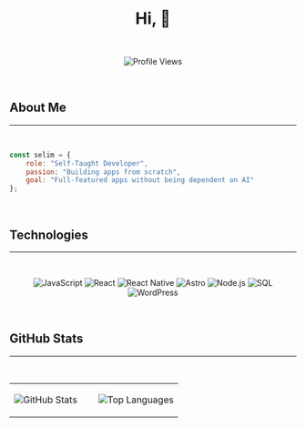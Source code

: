 <div class="index-page">

<div align="center">

# Hi, 👋
<br>

![Profile Views](https://komarev.com/ghpvc/?username=developerxpe&label=Profile%20Views&color=0e75b6&style=for-the-badge)

<br>

</div>



## About Me
---
<br>


```javascript
const selim = {
    role: "Self-Taught Developer",
    passion: "Building apps from scratch",
    goal: "Full-featured apps without being dependent on AI"
};
```



<br>

## Technologies
---
<br>
<div align="center">

![JavaScript](https://img.shields.io/badge/JavaScript-F7DF1E?style=for-the-badge&logo=javascript&logoColor=black)
![React](https://img.shields.io/badge/React-20232A?style=for-the-badge&logo=react&logoColor=61DAFB)
![React Native](https://img.shields.io/badge/React_Native-20232A?style=for-the-badge&logo=react&logoColor=61DAFB)
![Astro](https://img.shields.io/badge/Astro-BC52EE?style=for-the-badge&logo=astro&logoColor=white)
![Node.js](https://img.shields.io/badge/Node.js-43853D?style=for-the-badge&logo=node-dot-js&logoColor=white)
![SQL](https://img.shields.io/badge/SQL-316192?style=for-the-badge&logo=postgresql&logoColor=white)
![WordPress](https://img.shields.io/badge/WordPress-21759B?style=for-the-badge&logo=wordpress&logoColor=white)

</div>

<br>

## GitHub Stats
---
<br>
<div align="center">

<table>
<tr>
<td width="50%">

![GitHub Stats](https://github-readme-stats.vercel.app/api?username=developerxpe&show_icons=true&theme=tokyonight&hide_border=true)

</td>
<td width="50%">

![Top Languages](https://github-readme-stats.vercel.app/api/top-langs/?username=developerxpe&layout=compact&theme=tokyonight&hide_border=true)

</td>
</tr>
</table>

</div>

<br>

</div>
